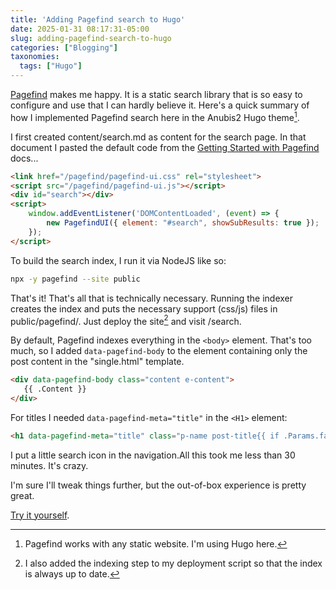 ```yaml
---
title: 'Adding Pagefind search to Hugo'
date: 2025-01-31 08:17:31-05:00
slug: adding-pagefind-search-to-hugo
categories: ["Blogging"]
taxonomies:
  tags: ["Hugo"]
---
```


[Pagefind](https://pagefind.app/) makes me happy. It is a static search library that is so easy to configure and use that I can hardly believe it. Here's a quick summary of how I implemented Pagefind search here in the Anubis2 Hugo theme[^1].

<!--more-->

I first created content/search.md as content for the search page. In that document I pasted the default code from the [Getting Started with Pagefind](https://pagefind.app/docs/) docs...

```html
<link href="/pagefind/pagefind-ui.css" rel="stylesheet">
<script src="/pagefind/pagefind-ui.js"></script>
<div id="search"></div>
<script>
    window.addEventListener('DOMContentLoaded', (event) => {
        new PagefindUI({ element: "#search", showSubResults: true });
    });
</script>
```

To build the search index, I run it via NodeJS like so:

```sh
npx -y pagefind --site public
```

That's it! That's all that is technically necessary. Running the indexer creates the index and puts the necessary support (css/js) files in public/pagefind/. Just deploy the site[^2] and visit /search.

By default, Pagefind indexes everything in the `<body>` element. That's too much, so I added `data-pagefind-body` to the element containing only the post content in the "single.html" template.

```html
<div data-pagefind-body class="content e-content">
   {{ .Content }}
</div>
```

For titles I needed `data-pagefind-meta="title"` in the `<H1>` element:

```html
<h1 data-pagefind-meta="title" class="p-name post-title{{ if .Params.favorite }} favorite{{end}}{{ if .Params.draft }} draft{{end}}">{{ trim .Title  " " | markdownify }}</h1>
```

I put a little search icon in the navigation.All this took me less than 30 minutes. It's crazy.

I'm sure I'll tweak things further, but the out-of-box experience is pretty great.

[Try it yourself](/search).




[^1]: Pagefind works with any static website. I'm using Hugo here.
[^2]: I also added the indexing step to my deployment script so that the index is always up to date.